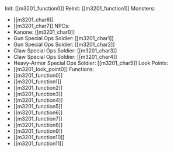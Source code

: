 Init: [[m3201_function0]]
ReInit: [[m3201_function1]]
Monsters:
- [[m3201_char6]]
- [[m3201_char7]]
NPCs:
- Kanone: [[m3201_char0]]
- Gun Special Ops Soldier: [[m3201_char1]]
- Gun Special Ops Soldier: [[m3201_char2]]
- Claw Special Ops Soldier: [[m3201_char3]]
- Claw Special Ops Soldier: [[m3201_char4]]
- Heavy-Armor Special Ops Soldier: [[m3201_char5]]
Look Points:
- [[m3201_look_point0]]
Functions:
- [[m3201_function0]]
- [[m3201_function1]]
- [[m3201_function2]]
- [[m3201_function3]]
- [[m3201_function4]]
- [[m3201_function5]]
- [[m3201_function6]]
- [[m3201_function7]]
- [[m3201_function8]]
- [[m3201_function9]]
- [[m3201_function10]]
- [[m3201_function11]]
